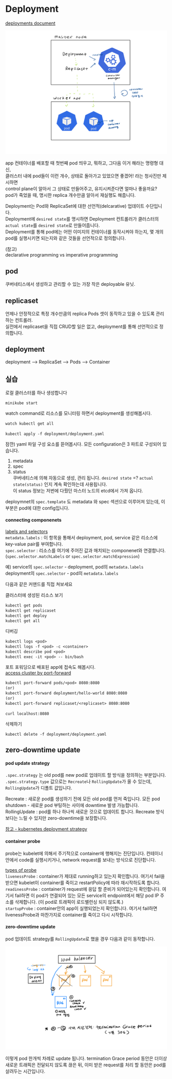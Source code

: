 Deployment
==========
[deployments document](https://kubernetes.io/docs/concepts/workloads/controllers/deployment/)

![deployment](../image/deployment.jpeg)

app 컨테이너를 배포할 때 첫번째 pod 띄우고, 뭐하고, 그다음 이거 해라는 명령형 대신,   
클러스터 내에 pod들이 이런 개수, 상태로 돌아가고 있었으면 좋겠어! 라는 청사진만 제시하면  
control plane이 알아서 그 상태로 만들어주고, 유지시켜준다면 얼마나 좋을까요?  
pod가 죽었을 때, 명시한 replica 개수만큼 알아서 재실행도 해줍니다.  

Deployment는 Pod와 ReplicaSet에 대한 선언적(delcarative) 업데이트 수단입니다.  
Deployment에 `desired state`를 명시하면 Deployment 컨트롤러가 클러스터의 `actual state`를 `desired state`로 만들어줍니다.  
Deployment를 통해 pod에는 어떤 이미지의 컨테이너를 동작시켜야 하는지, 몇 개의 pod를 실행시키면 되는지와 같은 것들을 선언적으로 정의합니다.

(참고)  
declarative programming vs imperative programming

pod
---
쿠버네티스에서 생성하고 관리할 수 있는 가장 작은 deployable 유닛.


replicaset
----------
언제나 안정적으로 특정 개수만큼의 replica Pods 셋이 동작하고 있을 수 있도록 관리하는 컨트롤러.   
실전에서 replicaset을 직접 CRUD할 일은 없고, deployment를 통해 선언적으로 정의합니다.


deployment
----------
deployment --> ReplicaSet --> Pods  --> Container


실습
---

로컬 클러스터를 하나 생성합니다
```
minikube start
```

watch command로 리소스를 모니터링 하면서 deployment를 생성해봅시다.
```
watch kubectl get all

kubectl apply -f deployment/deployment.yaml
```

잠깐) yaml 파일 구성 요소를 뜯어봅시다. 모든 configuration은 3 파트로 구성되어 있습니다.
1) metadata
2) spec
3) status   
쿠버네티스에 의해 자동으로 생성, 관리 됩니다. `desired state` =? `actual state(status)` 인지 계속 확인하는데 사용됩니다.   
이 status 정보는 저번에 다뤘던 마스터 노드의 etcd에서 가져 옵니다.

deploymnet의 `spec.template` 도 metadata 와 spec 섹션으로 이루어져 있는데, 이 부분은 pod에 대한 config입니다.  

#### connecting componenets
[labels and selectors](https://kubernetes.io/docs/concepts/overview/working-with-objects/labels/)  
`metadata.labels` : 이 항목을 통해서 deployment, pod, service 같은 리소스에 key-value pair를 부여합니다.  
`spec.selector` : 리소스를 여기에 주어진 값과 매치되는 componenet와 연결합니다. (`spec.selector.matchLabels` or `spec.selector.matchExpression`)

예) service의 `spec.selector` - deployment, pod의 `metadata.labels`  
deployment의 `spec.selector` - pod의 `metadata.labels`

다음과 같은 커맨드를 직접 쳐보세요  

클러스터에 생성된 리소스 보기
```
kubectl get pods
kubectl get replicaset
kubectl get deploy
kubectl get all
```

디버깅
```
kubectl logs <pod>
kubectl logs -f <pod> -c <container>
kubectl describe pod <pod>
kubectl exec -it <pod> -- bin/bash
```


포트 포워딩으로 배포된 app에 접속도 해봅시다.  
[access cluster by port-forward](https://kubernetes.io/docs/tasks/access-application-cluster/port-forward-access-application-cluster/)  
```
kubectl port-forward pods/<pod> 8080:8080
(or)
kubectl port-forward deployment/hello-world 8080:8080
(or)
kubectl port-forward replicaset/<replicaset> 8080:8080

curl localhost:8080
```

삭제하기
```
kubectl delete -f deployment/deployment.yaml
```


zero-downtime update
--------------------
#### pod update strategy
`.spec.strategy` 는 old pod를 new pod로 업데이트 할 방식을 정의하는 부분입니다.  
`.spec.strategy.type` 값으로는 `Recreate`나 `RollingUpdate`가 올 수 있는데, `RollingUpdate`가 디폴트 값입니다.

Recreate : 새로운 pod를 생성하기 전에 모든 old pod를 먼저 죽입니다. 모든 pod shutdown - 새로운 pod 부팅하는 사이에 downtime 발생 가능합니다.  
RollingUpdate : pod를 하나 하나씩 새로운 것으로 업데이트 합니다. Recreate 방식 보다는 느릴 수 있지만 zero-downtime을 보장합니다.

[참고 - kubernetes deployment strategy](https://blog.container-solutions.com/kubernetes-deployment-strategies)  


#### container probe
probe는 kubelet에 의해서 주기적으로 container에 행해지는 진단입니다. 컨테이너 안에서 code를 실행시키거나, network request를 보내는 방식으로 진단합니다.

[types of probe](https://kubernetes.io/docs/concepts/workloads/pods/pod-lifecycle/#types-of-probe)  
`livenessProbe` : container가 제대로 running하고 있는지 확인합니다. 여기서 fail을 받으면 kubelet이 container를 죽이고 restartPolicy에 따라 재시작하도록 합니다.     
`readinessProbe` : container가 request에 응답 할 준비가 되어있는지 확인합니다. 여기서 fail하면 이 pod가 연결되어 있는 모든 service의 endpoint에서 해당 pod IP 주소를 삭제합니다. (이 pod로 트래픽이 로드밸런싱 되지 않도록.)  
`startupProbe` : container안의 app이 실행되었는지 확인합니다. 여기서 fail하면 livenessProbe과 마찬가지로 container를 죽이고 다시 시작합니다.


#### zero-downtime update
pod 업데이트 strategy를 `RollingUpdate`로 했을 경우 다음과 같이 동작합니다.

![zero-downtime-update](../image/zero-downtime-update.jpeg)

이렇게 pod 한개씩 차례로 update 됩니다. termination Grace period 동안은 더이상 새로운 트래픽은 전달되지 않도록 끊은 뒤, 이미 받은 request를 처리 할 동안은 pod를 살려두는 시간입니다. 